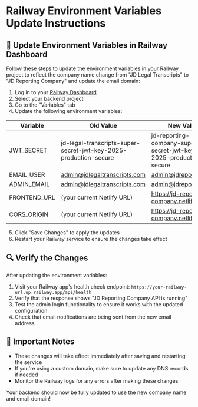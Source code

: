 # Railway Environment Variables Update Instructions

## 🔄 Update Environment Variables in Railway Dashboard

Follow these steps to update the environment variables in your Railway project to reflect the company name change from "JD Legal Transcripts" to "JD Reporting Company" and update the email domain:

1. Log in to your [Railway Dashboard](https://railway.app/dashboard)
2. Select your backend project
3. Go to the "Variables" tab
4. Update the following environment variables:

| Variable | Old Value | New Value |
|----------|-----------|-----------|
| JWT_SECRET | jd-legal-transcripts-super-secret-jwt-key-2025-production-secure | jd-reporting-company-super-secret-jwt-key-2025-production-secure |
| EMAIL_USER | admin@jdlegaltranscripts.com | admin@jdreporting.org |
| ADMIN_EMAIL | admin@jdlegaltranscripts.com | admin@jdreporting.org |
| FRONTEND_URL | (your current Netlify URL) | https://jd-reporting-company.netlify.app |
| CORS_ORIGIN | (your current Netlify URL) | https://jd-reporting-company.netlify.app |

5. Click "Save Changes" to apply the updates
6. Restart your Railway service to ensure the changes take effect

## 🔍 Verify the Changes

After updating the environment variables:

1. Visit your Railway app's health check endpoint: `https://your-railway-url.up.railway.app/api/health`
2. Verify that the response shows "JD Reporting Company API is running"
3. Test the admin login functionality to ensure it works with the updated configuration
4. Check that email notifications are being sent from the new email address

## 🚨 Important Notes

- These changes will take effect immediately after saving and restarting the service
- If you're using a custom domain, make sure to update any DNS records if needed
- Monitor the Railway logs for any errors after making these changes

Your backend should now be fully updated to use the new company name and email domain!